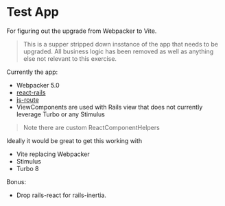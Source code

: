 # Test App 

For figuring out the upgrade from Webpacker to Vite.

> This is a supper stripped down insstance of the app that needs to be upgraded. All business logic has been removed as well as anything else not relevant to this exercise. 

Currently the app:

- Webpacker 5.0
- [react-rails](https://github.com/reactjs/react-rails)
- [js-route](https://github.com/railsware/js-routes)
- ViewComponents are used with Rails view that does not currently leverage Turbo or any Stimulus 

> Note there are custom ReactComponentHelpers 

Ideally it would be great to get this working with 

- Vite replacing Webpacker
- Stimulus
- Turbo 8

Bonus: 

- Drop rails-react for rails-inertia.
